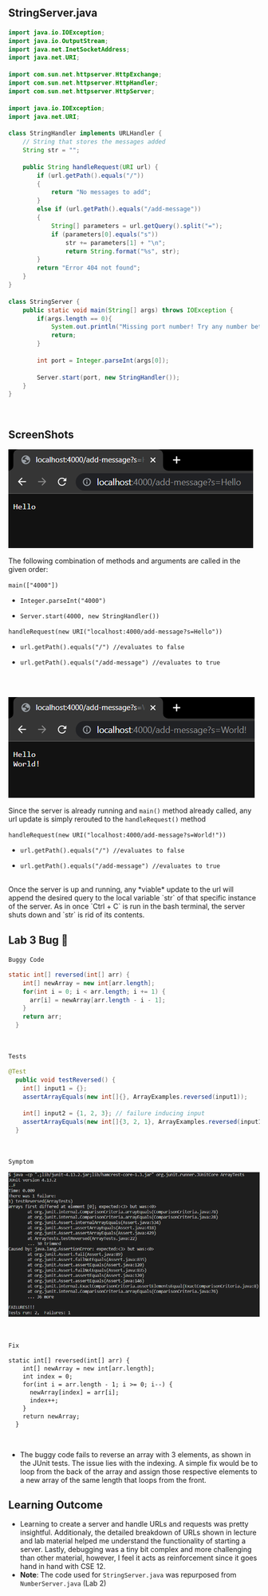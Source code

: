 ## StringServer.java 



```java
import java.io.IOException;
import java.io.OutputStream;
import java.net.InetSocketAddress;
import java.net.URI;

import com.sun.net.httpserver.HttpExchange;
import com.sun.net.httpserver.HttpHandler;
import com.sun.net.httpserver.HttpServer;

import java.io.IOException;
import java.net.URI;

class StringHandler implements URLHandler {
    // String that stores the messages added
    String str = "";

    public String handleRequest(URI url) {
        if (url.getPath().equals("/")) 
        {
            return "No messages to add";
        } 
        else if (url.getPath().equals("/add-message"))
        {
            String[] parameters = url.getQuery().split("=");
            if (parameters[0].equals("s"))
                str += parameters[1] + "\n";
                return String.format("%s", str);
        }
        return "Error 404 not found";
    }
}

class StringServer {
    public static void main(String[] args) throws IOException {
        if(args.length == 0){
            System.out.println("Missing port number! Try any number between 1024 to 49151");
            return;
        }

        int port = Integer.parseInt(args[0]);

        Server.start(port, new StringHandler());
    }
}
```

<br>

## ScreenShots
  
![Image](Hello.png)	

 The following combination of methods and arguments are called in the given order:
  
  `main(["4000"]) ` 
  
  * `Integer.parseInt("4000")` 
  
  * `Server.start(4000, new StringHandler())` 
  
  `handleRequest(new URI("localhost:4000/add-message?s=Hello"))`
  
  * `url.getPath().equals("/") //evaluates to false`
  
  * `url.getPath().equals("/add-message") //evaluates to true` 

  <br> <br>
  
![Image](World!.png)	
  
   Since the server is already running and `main()` method already called, any url update is simply rerouted to the `handleRequest()` method
  
  `handleRequest(new URI("localhost:4000/add-message?s=World!"))`
  
  * `url.getPath().equals("/") //evaluates to false`
  
  * `url.getPath().equals("/add-message") //evaluates to true`

<br>
Once the server is up and running, any *viable* update to the url will append the desired query to the local variable `str` of that specific instance of the server. As in once `Ctrl + C` is run in the bash terminal, the server shuts down and `str` is rid of its contents.

<br> 

## Lab 3 Bug 🐜

`Buggy Code`
```java
static int[] reversed(int[] arr) {
    int[] newArray = new int[arr.length];
    for(int i = 0; i < arr.length; i += 1) {
      arr[i] = newArray[arr.length - i - 1];
    }
    return arr;
  }
```
<br>

`Tests`
```java
@Test
  public void testReversed() {
    int[] input1 = {}; 
    assertArrayEquals(new int[]{}, ArrayExamples.reversed(input1));
    
    int[] input2 = {1, 2, 3}; // failure inducing input
    assertArrayEquals(new int[]{3, 2, 1}, ArrayExamples.reversed(input1));
  }
  ```
 <br>
 
`Symptom`

![Image](JUnit.png)

<br>

`Fix`

```
static int[] reversed(int[] arr) {
    int[] newArray = new int[arr.length];
    int index = 0;
    for(int i = arr.length - 1; i >= 0; i--) {
      newArray[index] = arr[i];
      index++;
    }
    return newArray;
  }
  ```
  
  <br>

* The buggy code fails to reverse an array with 3 elements, as shown in the JUnit tests. The issue lies with the indexing. A simple fix would be to loop from the back of the array and assign those respective elements to a new array of the same length that loops from the front. 

## Learning Outcome

* Learning to create a server and handle URLs and requests was pretty insightful. Additionaly, the detailed breakdown of URLs shown in lecture and lab material helped me understand the functionality of starting a server. Lastly, debugging was a tiny bit complex and more challenging than other material, however, I feel it acts as reinforcement since it goes hand in hand with CSE 12. 
* **Note**: The code used for `StringServer.java` was repurposed from `NumberServer.java` (Lab 2)
